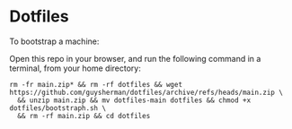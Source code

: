 # Dotfiles

To bootstrap a machine:

Open this repo in your browser, and run the following command in a terminal, from your home directory:

```
rm -fr main.zip* && rm -rf dotfiles && wget https://github.com/guysherman/dotfiles/archive/refs/heads/main.zip \
  && unzip main.zip && mv dotfiles-main dotfiles && chmod +x dotfiles/bootstraph.sh \
  && rm -rf main.zip && cd dotfiles
```
